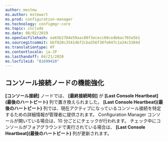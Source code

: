 ```yaml
---
author: mestew
ms.author: mstewart
ms.prod: configuration-manager
ms.technology: configmgr-core
ms.topic: include
ms.date: 08/02/2019
ms.openlocfilehash: ea65b2704e59aac80f3ececc60ce4b6ac765e5b1
ms.sourcegitcommit: bbf820c35414bf2cba356f30fe047c1a34c5384d
ms.translationtype: HT
ms.contentlocale: ja-JP
ms.lasthandoff: 04/21/2020
ms.locfileid: "81699410"
---
```

## <a name="improvements-to-console-connections-node"></a>コンソール接続ノードの機能強化
<!--4923997, 4951240 -->
**[コンソール接続]** ノードでは、 **[最終接続時刻]** が **[Last Console Heartbeat]\(最後のハートビート\)** 列で置き換えられました。 **[Last Console Heartbeat]\(最後のハートビート\)** 列では、現在アクティブになっているコンソール接続を特定するための詳細情報が管理者に提供されます。 Configuration Manager コンソールが開いている場合は、10 分ごとにチェックが行われます。 チェック中にコンソールがフォアグラウンドで実行されている場合は、 **[Last Console Heartbeat]\(最後のハートビート\)** 列が更新されます。